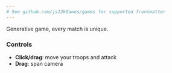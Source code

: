 ```yaml
---
# See github.com/js13kGames/games for supported frontmatter
---
```

Generative game, every match is unique.

### Controls
- **Click/drag**: move your troops and attack
- **Drag**: span camera